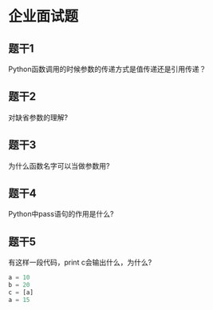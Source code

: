 # 企业面试题

## 题干1

Python函数调用的时候参数的传递方式是值传递还是引用传递？



## 题干2

对缺省参数的理解?



## 题干3

为什么函数名字可以当做参数用?



## 题干4

Python中pass语句的作用是什么?



## 题干5

有这样一段代码，print c会输出什么，为什么?

```python
a = 10
b = 20
c = [a]
a = 15
```

